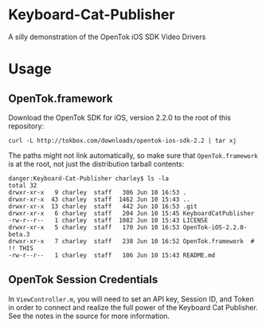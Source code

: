 Keyboard-Cat-Publisher
======================

A silly demonstration of the OpenTok iOS SDK Video Drivers

Usage
=====

OpenTok.framework
-----------------

Download the OpenTok SDK for iOS, version 2.2.0 to the root of this repository:

```curl -L http://tokbox.com/downloads/opentok-ios-sdk-2.2 | tar xj``` 

The paths might not link automatically, so make sure that `OpenTok.framework` is
at the root, not just the distribution tarball contents:

```
danger:Keyboard-Cat-Publisher charley$ ls -la
total 32
drwxr-xr-x   9 charley  staff   306 Jun 10 16:53 .
drwxr-xr-x  43 charley  staff  1462 Jun 10 15:43 ..
drwxr-xr-x  13 charley  staff   442 Jun 10 16:53 .git
drwxr-xr-x   6 charley  staff   204 Jun 10 15:45 KeyboardCatPublisher
-rw-r--r--   1 charley  staff  1082 Jun 10 15:43 LICENSE
drwxr-xr-x   5 charley  staff   170 Jun 10 16:53 OpenTok-iOS-2.2.0-beta.3
drwxr-xr-x   7 charley  staff   238 Jun 10 16:52 OpenTok.framework  # !! THIS
-rw-r--r--   1 charley  staff   106 Jun 10 15:43 README.md

```

OpenTok Session Credentials
---------------------------

In `ViewController.m`, you will need to set an API key, Session ID, and Token
in order to connect and realize the full power of the Keyboard Cat Publisher.
See the notes in the source for more information.

